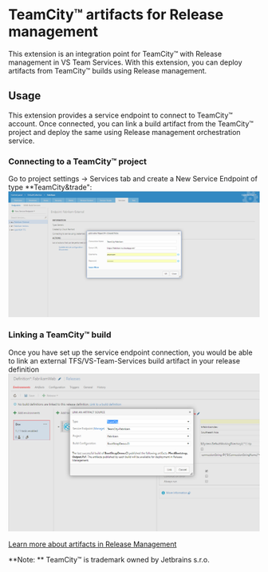 # TeamCity&trade; artifacts for Release management

This extension is an integration point for TeamCity&trade; with Release management in VS Team Services. With this extension, you can deploy artifacts from TeamCity&trade; builds using Release management. 

## Usage
This extension provides a service endpoint to connect to TeamCity&trade; account. Once connected, you can link a build artifact from the TeamCity&trade; project and deploy the same using Release management orchestration service.

### Connecting to a TeamCity&trade; project
Go to project settings -> Services tab and create a New Service Endpoint of type **TeamCity&trade":
![Creating a TeamCity&trade; endpoint connection](images/screen1.png)


### Linking a TeamCity&trade; build
Once you have set up the service endpoint connection, you would be able to link an external TFS/VS-Team-Services build artifact in your release definition
![Linking TeamCity&trade; artifact](images/screen2.png)

[Learn more about artifacts in Release Management](https://msdn.microsoft.com/library/vs/alm/release/author-release-definition/understanding-artifacts)

**Note: ** TeamCity&trade; is trademark owned by Jetbrains s.r.o.

